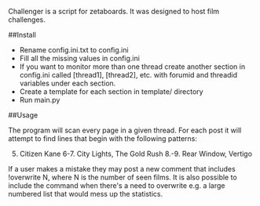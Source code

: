 Challenger is a script for zetaboards. It was designed to host film challenges.

##Install

- Rename config.ini.txt to config.ini
- Fill all the missing values in config.ini
- If you want to monitor more than one thread create another section
in config.ini called [thread1], [thread2], etc. with forumid and threadid 
variables under each section.
- Create a template for each section in template/ directory
- Run main.py

##Usage

The program will scan every page in a given thread. For each post it will 
attempt to find lines that begin with the following patterns:

5. Citizen Kane
6-7. City Lights, The Gold Rush
8.-9. Rear Window, Vertigo

If a user makes a mistake they may post a new comment that includes 
!overwrite N, where N is the number of seen films. It is also possible
to include the command when there's a need to overwrite 
e.g. a large numbered list that would mess up the statistics.